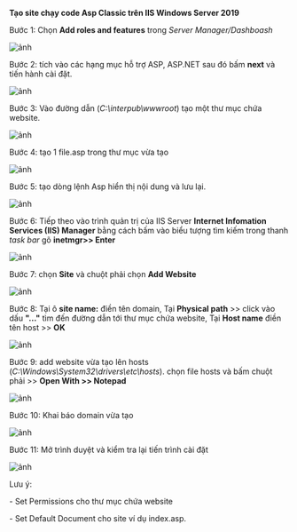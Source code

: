 **Tạo site chạy code Asp Classic trên IIS Windows Server 2019**

Bước 1: Chọn **Add roles and features** trong *Server Manager/Dashboash*

![ảnh](https://user-images.githubusercontent.com/101308077/159037873-cb7260b5-0c58-4efe-8264-ee6e24290e62.png)

Bước 2: tích vào các hạng mục hỗ trợ ASP, ASP.NET sau đó bấm **next** và tiến hành cài đặt.

![ảnh](https://user-images.githubusercontent.com/101308077/159038362-32c50b9f-2512-4bef-8cc8-3666203c1374.png)

Bước 3: Vào đường dẫn (*C:\interpub\wwwroot*) tạo một thư mục chứa website.

![ảnh](https://user-images.githubusercontent.com/101308077/159039941-0dbcd3c6-0ecc-440f-9468-91a2704bb462.png)

Bước 4:  tạo 1 file.asp trong thư mục vừa tạo

![ảnh](https://user-images.githubusercontent.com/101308077/159040325-e10ac16f-80ee-4228-bf26-65f38d6f0855.png)

Bước 5: tạo dòng lệnh Asp hiển thị nội dung và lưu lại.

![ảnh](https://user-images.githubusercontent.com/101308077/159040774-86012835-90e1-4568-a71d-a0450f852fa9.png)

Bước 6: Tiếp theo vào trình quản trị của IIS Server **Internet Infomation Services (IIS) Manager** bằng cách bấm vào biểu tượng tìm kiếm trong thanh *task bar* gõ **inetmgr>> Enter**

![ảnh](https://user-images.githubusercontent.com/101308077/159042243-4b6452e0-fd0e-4235-94cf-49c489e78e01.png)

Bước 7: chọn **Site** và chuột phải chọn **Add Website**

![ảnh](https://user-images.githubusercontent.com/101308077/159042581-441d3c7c-54aa-409b-901d-8a4ee00cc6c5.png)

Bước 8: Tại ô **site name:** điền tên domain, Tại **Physical path** >> click vào dấu **"..."** tìm đến đường dẫn tới thư mục chứa website, Tại **Host name** điền tên host >> **OK**

![ảnh](https://user-images.githubusercontent.com/101308077/159043414-c831c481-1651-47a5-b916-500c58dbadac.png)

Bước 9: add website vừa tạo lên hosts (*C:\Windows\System32\drivers\etc\hosts*). chọn file hosts và bấm chuột phải >> **Open With >> Notepad**

![ảnh](https://user-images.githubusercontent.com/101308077/159044642-a00b1e16-8fba-4c37-847a-f0ad134d8c6c.png)

Bước 10: Khai báo domain vừa tạo 

![ảnh](https://user-images.githubusercontent.com/101308077/159045036-9e300819-9be5-4912-ab20-87f06b69b8a7.png)

Bước 11: Mở trình duyệt và kiểm tra lại tiến trình cài đặt

![ảnh](https://user-images.githubusercontent.com/101308077/159045868-aa732f8e-ad49-4be4-8ba8-ef196ca9e199.png)

Lưu ý: <p>- Set Permissions cho thư mục chứa website</p>
       <p>- Set Default Document cho site ví dụ index.asp.</p>




